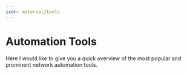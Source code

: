 ```yaml
---
icon: material/tools
---
```


# Automation Tools

Here I would like to give you a quick overview of the most popular and prominent network automation tools.